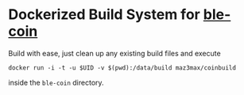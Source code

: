 # Dockerized Build System for [ble-coin](https://github.com/maz3max/ble-coin)

Build with ease, just clean up any existing build files and execute

`docker run -i -t -u $UID -v $(pwd):/data/build maz3max/coinbuild`

inside the `ble-coin` directory.
